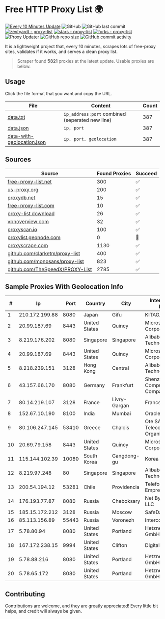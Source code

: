 
# Free HTTP Proxy List 🌍

[![Every 10 Minutes Update](https://github.com/mertguvencli/http-proxy-list/actions/workflows/main.yml/badge.svg?branch=main)](https://github.com/mertguvencli/http-proxy-list/actions/workflows/main.yml)
![GitHub](https://img.shields.io/github/license/mertguvencli/http-proxy-list)
![GitHub last commit](https://img.shields.io/github/last-commit/mertguvencli/http-proxy-list)
[![zevtyardt - proxy-list](https://img.shields.io/static/v1?label=zevtyardt&message=proxy-list&color=blue&logo=github)](https://github.com/zevtyardt/proxy-list "Go to GitHub repo")
[![stars - proxy-list](https://img.shields.io/github/stars/zevtyardt/proxy-list?style=social)](https://github.com/zevtyardt/proxy-list)
[![forks - proxy-list](https://img.shields.io/github/forks/zevtyardt/proxy-list?style=social)](https://github.com/zevtyardt/proxy-list)
[![Proxy Updater](https://github.com/zevtyardt/proxy-list/workflows/Proxy%20Updater/badge.svg)](https://github.com/zevtyardt/proxy-list/actions?query=workflow:"Proxy+Updater")
![GitHub repo size](https://img.shields.io/github/repo-size/zevtyardt/proxy-list)
[![GitHub commit activity](https://img.shields.io/github/commit-activity/m/zevtyardt/proxy-list?logo=commits)](https://github.com/zevtyardt/proxy-list/commits/main)

It is a lightweight project that, every 10 minutes, scrapes lots of free-proxy sites, validates if it works, and serves a clean proxy list.

> Scraper found **5821** proxies at the latest update. Usable proxies are below.

## Usage

Click the file format that you want and copy the URL.

|File|Content|Count|
|----|-------|-----|
|[data.txt](https://raw.githubusercontent.com/mertguvencli/http-proxy-list/main/proxy-list/data.txt)|`ip_address:port` combined (seperated new line)|387|
|[data.json](https://raw.githubusercontent.com/mertguvencli/http-proxy-list/main/proxy-list/data.json)|`ip, port`|387|
|[data-with-geolocation.json](https://raw.githubusercontent.com/mertguvencli/http-proxy-list/main/proxy-list/data-with-geolocation.json)|`ip, port, geolocation`|387|

## Sources

|Source|Found Proxies|Succeed|
|------|-------------|-------|
|[free-proxy-list.net](https://free-proxy-list.net)|300|✅|
|[us-proxy.org](https://www.us-proxy.org)|200|✅|
|[proxydb.net](http://proxydb.net)|15|✅|
|[free-proxy-list.com](https://free-proxy-list.com/?page=&port=&type%5B%5D=http&type%5B%5D=https&up_time=0&search=Search)|10|✅|
|[proxy-list.download](https://www.proxy-list.download/HTTP)|26|✅|
|[vpnoverview.com](https://vpnoverview.com/privacy/anonymous-browsing/free-proxy-servers)|32|✅|
|[proxyscan.io](https://www.proxyscan.io)|100|✅|
|[proxylist.geonode.com](https://proxylist.geonode.com/api/proxy-list?limit=300&page=1&sort_by=lastChecked&sort_type=desc&protocols=http,https)|0|🚫|
|[proxyscrape.com](https://api.proxyscrape.com/v2/?request=displayproxies&protocol=http&timeout=10000&country=all&ssl=all&anonymity=all)|1130|✅|
|[github.com/clarketm/proxy-list](https://raw.githubusercontent.com/clarketm/proxy-list/master/proxy-list-raw.txt)|400|✅|
|[github.com/monosans/proxy-list](https://raw.githubusercontent.com/monosans/proxy-list/main/proxies/http.txt)|823|✅|
|[github.com/TheSpeedX/PROXY-List](https://raw.githubusercontent.com/TheSpeedX/PROXY-List/master/http.txt)|2785|✅|


## Sample Proxies With Geolocation Info

|#|Ip|Port|Country|City|Internet Service Provider|
|-|--|----|-------|----|-------------------------|
|1|210.172.199.88|8080|Japan|Gifu|KITAGATA|
|2|20.99.187.69|8443|United States|Quincy|Microsoft Corporation|
|3|8.219.176.202|8080|Singapore|Singapore|Alibaba (US) Technology Co., Ltd.|
|4|20.99.187.69|8443|United States|Quincy|Microsoft Corporation|
|5|8.218.239.151|3128|Hong Kong|Central|Alibaba (US) Technology Co., Ltd.|
|6|43.157.66.170|8080|Germany|Frankfurt|Shenzhen Tencent Computer Systems Company Limited|
|7|80.14.219.107|3128|France|Livry-Gargan|France Telecom|
|8|152.67.10.190|8100|India|Mumbai|Oracle Corporation|
|9|80.106.247.145|53410|Greece|Chalcis|Ote SA (Hellenic Telecommunications Organisation)|
|10|20.69.79.158|8443|United States|Quincy|Microsoft Corporation|
|11|115.144.102.39|10080|South Korea|Gangdong-gu|Korea Telecom|
|12|8.219.97.248|80|Singapore|Singapore|Alibaba (US) Technology Co., Ltd.|
|13|200.54.194.12|53281|Chile|Providencia|Telefonica Empresas|
|14|176.193.77.87|8080|Russia|Cheboksary|Net By Net Holding LLC|
|15|185.15.172.212|3128|Russia|Moscow|SafeData LLC|
|16|85.113.156.89|55443|Russia|Voronezh|Intercon JSC|
|17|5.78.80.94|8080|United States|Portland|Hetzner Online GmbH|
|18|167.172.238.15|9994|United States|Clifton|DigitalOcean, LLC|
|19|5.78.88.216|8080|United States|Portland|Hetzner Online GmbH|
|20|5.78.65.172|8080|United States|Portland|Hetzner Online GmbH|



## Contributing

Contributions are welcome, and they are greatly appreciated! Every
little bit helps, and credit will always be given.

